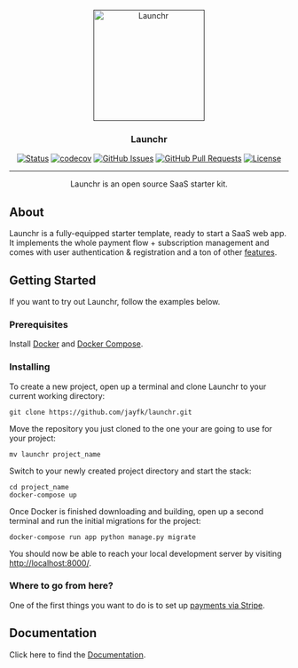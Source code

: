 <p align="center">
  <a href="" rel="noopener">
 <img width=200px height=200px src="https://raw.githubusercontent.com/jayfk/launchr/master/logo.png" alt="Launchr"></a>
</p>

<h3 align="center">Launchr</h3>

<div align="center">

[![Status](https://img.shields.io/badge/status-active-success.svg)]()
[![codecov](https://codecov.io/gh/jayfk/launchr/branch/master/graph/badge.svg)](https://codecov.io/gh/jayfk/launchr)
[![GitHub Issues](https://img.shields.io/github/issues/jayfk/launchr.svg)](https://github.com/jayfk/launchr/issues)
[![GitHub Pull Requests](https://img.shields.io/github/issues-pr/jayfk/launchr.svg)](https://github.com/jayfk/launchr/pulls)
[![License](https://img.shields.io/badge/license-MIT-blue.svg)](/LICENSE)

</div>

---

<p align="center"> 
    Launchr is an open source SaaS starter kit.<br> 
</p>

## About

Launchr is a fully-equipped starter template, ready to start a SaaS web app. It implements the whole payment flow +
subscription management and comes with user authentication & registration and a ton of
other [features](https://getlaunchr.com/).

## Getting Started <a name = "getting_started"></a>

If you want to try out Launchr, follow the examples below.

### Prerequisites

Install [Docker](https://docs.docker.com/install/) and [Docker Compose](https://docs.docker.com/compose/install/).

### Installing

To create a new project, open up a terminal and clone Launchr to your current working directory:

```
git clone https://github.com/jayfk/launchr.git
```

Move the repository you just cloned to the one your are going to use for your project:

```
mv launchr project_name
```

Switch to your newly created project directory and start the stack:

```
cd project_name
docker-compose up
```

Once Docker is finished downloading and building, open up a second terminal and run the initial migrations for the
project:

```
docker-compose run app python manage.py migrate
```

You should now be able to reach your local development server by
visiting [http://localhost:8000/](http://localhost:8000/).

### Where to go from here?

One of the first things you want to do is to set up [payments via Stripe](https://getlaunchr.com/docs/payments/).

## Documentation

Click here to find the [Documentation](https://getlaunchr.com/docs/). 


